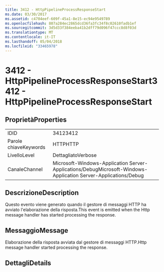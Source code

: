```yaml
---
title: 3412 - HttpPipelineProcessResponseStart
ms.date: 03/30/2017
ms.assetid: c4704eef-609f-45a1-8e15-ec94e9549789
ms.openlocfilehash: 807a284ec2865dcd36fa3fc34f8c02610fadb1ef
ms.sourcegitcommit: 3d5d33f384eeba41b2dff79d096f47ccc8d8f03d
ms.translationtype: MT
ms.contentlocale: it-IT
ms.lasthandoff: 05/04/2018
ms.locfileid: "33465978"
---
```

# <a name="3412---httppipelineprocessresponsestart"></a><span data-ttu-id="6e8e2-102">3412 - HttpPipelineProcessResponseStart</span><span class="sxs-lookup"><span data-stu-id="6e8e2-102">3412 - HttpPipelineProcessResponseStart</span></span>
## <a name="properties"></a><span data-ttu-id="6e8e2-103">Proprietà</span><span class="sxs-lookup"><span data-stu-id="6e8e2-103">Properties</span></span>  
  
|||  
|-|-|  
|<span data-ttu-id="6e8e2-104">ID</span><span class="sxs-lookup"><span data-stu-id="6e8e2-104">ID</span></span>|<span data-ttu-id="6e8e2-105">3412</span><span class="sxs-lookup"><span data-stu-id="6e8e2-105">3412</span></span>|  
|<span data-ttu-id="6e8e2-106">Parole chiave</span><span class="sxs-lookup"><span data-stu-id="6e8e2-106">Keywords</span></span>|<span data-ttu-id="6e8e2-107">HTTP</span><span class="sxs-lookup"><span data-stu-id="6e8e2-107">HTTP</span></span>|  
|<span data-ttu-id="6e8e2-108">Livello</span><span class="sxs-lookup"><span data-stu-id="6e8e2-108">Level</span></span>|<span data-ttu-id="6e8e2-109">Dettagliato</span><span class="sxs-lookup"><span data-stu-id="6e8e2-109">Verbose</span></span>|  
|<span data-ttu-id="6e8e2-110">Canale</span><span class="sxs-lookup"><span data-stu-id="6e8e2-110">Channel</span></span>|<span data-ttu-id="6e8e2-111">Microsoft-Windows-Application Server-Applications/Debug</span><span class="sxs-lookup"><span data-stu-id="6e8e2-111">Microsoft-Windows-Application Server-Applications/Debug</span></span>|  
  
## <a name="description"></a><span data-ttu-id="6e8e2-112">Descrizione</span><span class="sxs-lookup"><span data-stu-id="6e8e2-112">Description</span></span>  
 <span data-ttu-id="6e8e2-113">Questo evento viene generato quando il gestore di messaggi HTTP ha avviato l'elaborazione della risposta.</span><span class="sxs-lookup"><span data-stu-id="6e8e2-113">This event is emitted when the Http message handler has started processing the response.</span></span>  
  
## <a name="message"></a><span data-ttu-id="6e8e2-114">Messaggio</span><span class="sxs-lookup"><span data-stu-id="6e8e2-114">Message</span></span>  
 <span data-ttu-id="6e8e2-115">Elaborazione della risposta avviata dal gestore di messaggi HTTP.</span><span class="sxs-lookup"><span data-stu-id="6e8e2-115">Http message handler started processing the response.</span></span>  
  
## <a name="details"></a><span data-ttu-id="6e8e2-116">Dettagli</span><span class="sxs-lookup"><span data-stu-id="6e8e2-116">Details</span></span>
